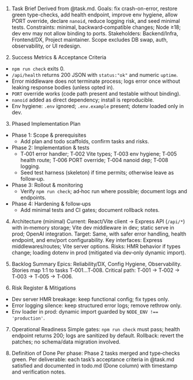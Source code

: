 1) Task Brief
Derived from @task.md. Goals: fix crash-on-error, restore green type-checks, add health endpoint, improve env hygiene, allow PORT override, declare `nanoid`, reduce logging risk, and seed minimal tests. Constraints: minimal, backward‑compatible changes; Node ≥18; dev env may not allow binding to ports. Stakeholders: Backend/Infra, Frontend/DX, Project maintainer. Scope excludes DB swap, auth, observability, or UI redesign.

2) Success Metrics & Acceptance Criteria
- `npm run check` exits 0.
- `/api/health` returns 200 JSON with `status:"ok"` and numeric `uptime`.
- Error middleware does not terminate process; logs error once without leaking response bodies (unless opted in).
- `PORT` override works (code path present and testable without binding).
- `nanoid` added as direct dependency; install is reproducible.
- Env hygiene: `.env` ignored; `.env.example` present; dotenv loaded only in dev.

3) Phased Implementation Plan
- Phase 1: Scope & prerequisites
  - Add plan and todo scaffolds, confirm tasks and risks.
- Phase 2: Implementation & tests
  - T‑001 error handler; T‑002 Vite types; T‑003 env hygiene; T‑005 health route; T‑006 PORT override; T‑004 nanoid dep; T‑008 logging.
  - Seed test harness (skeleton) if time permits; otherwise leave as follow‑up.
- Phase 3: Rollout & monitoring
  - Verify `npm run check`; ad‑hoc run where possible; document logs and endpoints.
- Phase 4: Hardening & follow‑ups
  - Add minimal tests and CI gates; document rollback notes.

4) Architecture (minimal)
Current: React/Vite client → Express API (`/api/*`) with in‑memory storage; Vite dev middleware in dev; static serve in prod; OpenAI integration. Target: Same, with safer error handling, health endpoint, and env/port configurability. Key interfaces: Express middlewares/routes; Vite server options. Risks: HMR behavior if types change; loading dotenv in prod (mitigated via dev‑only dynamic import).

5) Backlog Summary
Epics: Reliability/DX, Config Hygiene, Observability. Stories map 1:1 to tasks T‑001…T‑008. Critical path: T‑001 → T‑002 → T‑003 → T‑005 → T‑006.

6) Risk Register & Mitigations
- Dev server HMR breakage: keep functional config; fix types only.
- Error logging silence: keep structured error logs; remove rethrow only.
- Env loader in prod: dynamic import guarded by `NODE_ENV !== 'production'`.

7) Operational Readiness
Simple gates: `npm run check` must pass; health endpoint returns 200; logs are sanitized by default. Rollback: revert the patches; no schema/data migration involved.

8) Definition of Done
Per phase: Phase 2 tasks merged and type‑checks green. Per deliverable: each task’s acceptance criteria in @task.md satisfied and documented in todo.md (Done column) with timestamp and verification notes.
